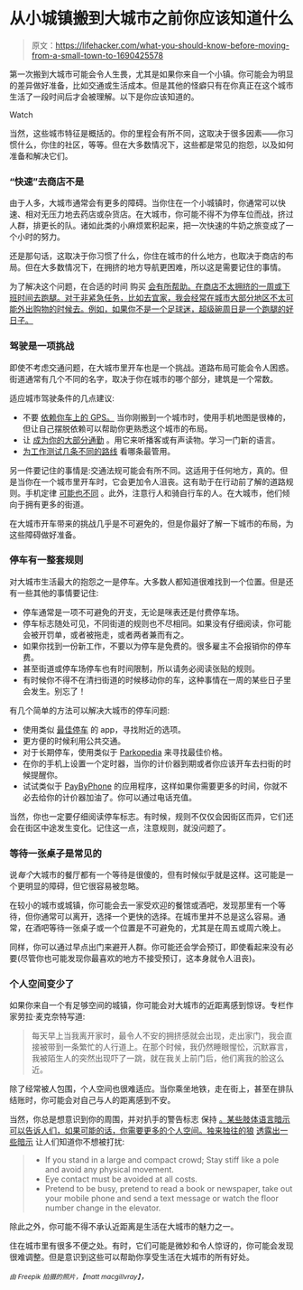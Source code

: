 # 从小城镇搬到大城市之前你应该知道什么

> 原文：<https://lifehacker.com/what-you-should-know-before-moving-from-a-small-town-to-1690425578>

第一次搬到大城市可能会令人生畏，尤其是如果你来自一个小镇。你可能会为明显的差异做好准备，比如交通或生活成本。但是其他的怪癖只有在你真正在这个城市生活了一段时间后才会被理解。以下是你应该知道的。

Watch

当然，这些城市特征是概括的。你的里程会有所不同，这取决于很多因素——你习惯什么，你住的社区，等等。但在大多数情况下，这些都是常见的抱怨，以及如何准备和解决它们。

### “快速”去商店不是

由于人多，大城市通常会有更多的障碍。当你住在一个小城镇时，你通常可以快速、相对无压力地去药店或杂货店。在大城市，你可能不得不为停车位而战，挤过人群，排更长的队。诸如此类的小麻烦累积起来，把一次快速的牛奶之旅变成了一个小时的努力。

还是那句话，这取决于你习惯了什么，你住在城市的什么地方，也取决于商店的布局。但在大多数情况下，在拥挤的地方导航更困难，所以这是需要记住的事情。

为了解决这个问题，在合适的时间 购买 [会有所帮助。在商店不太拥挤的一周或下班时间去跑腿。对于非紧急任务，比如去宜家，我会经常在城市大部分地区不太可能外出购物的时候去。例如，如果你不是一个足球迷，超级碗周日是一个跑腿的好日子。](http://lifehacker.com/do-your-grocery-shopping-mid-week-or-at-off-hours-to-sa-1464777844)

### 驾驶是一项挑战

即使不考虑交通问题，在大城市里开车也是一个挑战。道路布局可能会令人困惑。街道通常有几个不同的名字，取决于你在城市的哪个部分，建筑是一个常数。

适应城市驾驶条件的几点建议:

*   不要 [依赖你车上的 GPS。](http://lifehacker.com/wean-yourself-off-your-gps-dependency-and-actually-find-5858349) 当你刚搬到一个城市时，使用手机地图是很棒的，但让自己摆脱依赖可以帮助你更熟悉这个城市的布局。
*   让 [成为你的大部分通勤](http://lifehacker.com/how-can-i-make-my-commute-more-productive-1200044920) 。用它来听播客或有声读物。学习一门新的语言。
*   [为工作测试几条不同的路线](http://lifehacker.com/test-different-routes-for-your-work-commute-1658195290) 看哪条最管用。

另一件要记住的事情是:交通法规可能会有所不同。这适用于任何地方，真的。但是当你在一个城市里开车时，它会更加令人沮丧。这有助于在行动前了解的道路规则。手机定律 [可能也不同](http://lifehacker.com/this-map-shows-state-laws-against-cell-phone-use-while-1469665547) 。此外，注意行人和骑自行车的人。在大城市，他们倾向于拥有更多的街道。

在大城市开车带来的挑战几乎是不可避免的，但是你最好了解一下城市的布局，为这些障碍做好准备。

### 停车有一整套规则

对大城市生活最大的抱怨之一是停车。大多数人都知道很难找到一个位置。但是还有一些其他的事情要记住:

*   停车通常是一项不可避免的开支，无论是咪表还是付费停车场。
*   停车标志随处可见，不同街道的规则也不尽相同。如果没有仔细阅读，你可能会被开罚单，或者被拖走，或者两者兼而有之。
*   如果你找到一份新工作，不要以为停车是免费的。很多雇主不会报销你的停车费。
*   甚至街道或停车场停车也有时间限制，所以请务必阅读张贴的规则。
*   有时候你不得不在清扫街道的时候移动你的车，这种事情在一周的某些日子里会发生。别忘了！

有几个简单的方法可以解决大城市的停车问题:

*   使用类似 [最佳停车](http://lifehacker.com/best-parking-helps-you-find-nearby-parking-options-1674033206) 的 app，寻找附近的选项。
*   更方便的时候利用公共交通。
*   对于长期停车，使用类似于 [Parkopedia](http://en.parkopedia.com/) 来寻找最佳价格。
*   在你的手机上设置一个定时器，当你的计价器到期或者你应该开车去扫街的时候提醒你。
*   试试类似于 [PayByPhone](https://itunes.apple.com/us/app/paybyphone-parking/id448474183?mt=8) 的应用程序，这样如果你需要更多的时间，你就不必去给你的计价器加油了。你可以通过电话充值。

当然，你也一定要仔细阅读停车标志。有时候，规则不仅仅会因街区而异，它们还会在街区中途发生变化。记住这一点，注意规则，就没问题了。

### 等待一张桌子是常见的

说*每个*大城市的餐厅都有一个等待是很傻的，但有时候似乎就是这样。这可能是一个更明显的障碍，但它很容易被忽略。

在较小的城市或城镇，你可能会去一家受欢迎的餐馆或酒吧，发现那里有一个等待，但你通常可以离开，选择一个更快的选择。在城市里并不总是这么容易。通常，在酒吧等待一张桌子或一个位置是不可避免的，尤其是在周五或周六晚上。

同样，你可以通过早点出门来避开人群。你可能还会学会预订，即使看起来没有必要(尽管你也可能发现你最喜欢的地方不接受预订，这本身就令人沮丧)。

### 个人空间变少了

如果你来自一个有足够空间的城镇，你可能会对大城市的近距离感到惊讶。专栏作家劳拉·麦克奈特写道:

> 每天早上当我离开家时，最令人不安的拥挤感就会出现，走出家门，我会直接被带到一条繁忙的人行道上。在那个时候，我仍然睡眼惺忪，沉默寡言，我被陌生人的突然出现吓了一跳，就在我关上前门后，他们离我的脸这么近。

除了经常被人包围，个人空间也很难适应。当你乘坐地铁，走在街上，甚至在排队结账时，你可能会对自己与人的距离感到不安。

当然，你总是想意识到你的周围，并对扒手的警告标志 保持 [。某些肢体语言暗示可以告诉人们，如果可能的话，你需要更多的个人空间。独来独往的狼](http://lifehacker.com/be-wary-of-pickpocket-warning-signs-and-other-tips-to-5960156) [透露出一些暗示](http://lonerwolf.com/body-language-personal-space/) 让人们知道你不想被打扰:

> *   If you stand in a large and compact crowd; Stay stiff like a pole and avoid any physical movement.
> *   Eye contact must be avoided at all costs.
> *   Pretend to be busy, pretend to read a book or newspaper, take out your mobile phone and send a text message or watch the floor number change in the elevator.

除此之外，你可能不得不承认近距离是生活在大城市的魅力之一。

住在城市里有很多不便之处。有时，它们可能是微妙和令人惊讶的，你可能会发现很难调整。但是意识到这些可以帮助你享受生活在大城市的所有好处。

<small>*由 Freepik 拍摄的照片，*</small><small>*【matt macgillvray】*</small>*，*